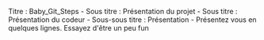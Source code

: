 Titre : Baby_Git_Steps
    - Sous titre : Présentation du projet
    - Sous titre : Présentation du codeur
        - Sous-sous titre : Présentation
            - Présentez vous en quelques lignes. Essayez d'être un peu fun 